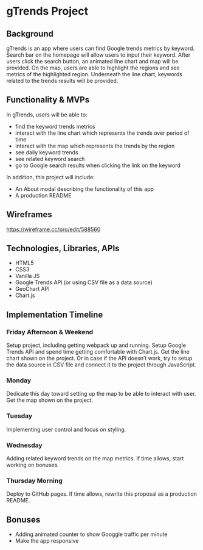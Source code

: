 # gTrends Project


## Background
gTrends is an app where users can find Google trends metrics by keyword. Search bar on the homepage will allow users to input their keyword. After users click the search button, an animated line chart and map will be provided. On the map, users are able to highlight the regions and see metrics of the highlighted region. Underneath the line chart, keywords related to the trends results will be provided.


## Functionality & MVPs
In gTrends, users will be able to:
-	find the keyword trends metrics
-	interact with the line chart which represents the trends over period of time
-	interact with the map which represents the trends by the region
-	see daily keyword trends
-	see related keyword search
-	go to Google search results when clicking the link on the keyword

In addition, this project will include:
-	An About modal describing the functionality of this app
-	A production README


## Wireframes
https://wireframe.cc/pro/edit/588560


## Technologies, Libraries, APIs
-	HTML5
-	CSS3
-	Vanilla JS
-	Google Trends API (or using CSV file as a data source)
-	GeoChart API
-	Chart.js


## Implementation Timeline
### Friday Afternoon & Weekend
Setup project, including getting webpack up and running. Setup Google Trends API and spend time getting comfortable with Chart.js. Get the line chart shown on the project. Or in case if the API doesn’t work, try to setup the data source in CSV file and connect it to the project through JavaScript.

### Monday
Dedicate this day toward setting up the map to be able to interact with user. Get the map shown on the project.

### Tuesday
Implementing user control and focus on styling.

### Wednesday
Adding related keyword trends on the map metrics. If time allows, start working on bonuses.

### Thursday Morning
Deploy to GitHub pages. If time allows, rewrite this proposal as a production README.


## Bonuses
-	Adding animated counter to show Googgle traffic per minute
-	Make the app responsive